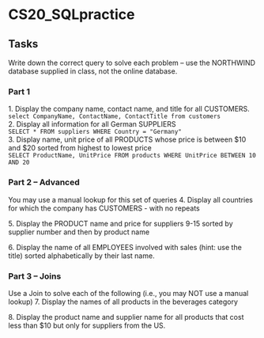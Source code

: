 # CS20_SQLpractice
## Tasks
Write down the correct query to solve each problem – use the NORTHWIND database supplied in 
class, not the online database. 

### Part 1
<t> 1. Display the company name, contact name, and title for all CUSTOMERS. <br>
 ``` select CompanyName, ContactName, ContactTitle from customers ``` <br>
<t> 2. Display all information for all German SUPPLIERS <br>
  ``` SELECT * FROM suppliers WHERE Country = "Germany" ``` <br>
<t> 3. Display name, unit price of all PRODUCTS whose price is between $10 and $20 sorted from highest to lowest price <br>
    ``` SELECT ProductName, UnitPrice FROM products WHERE UnitPrice BETWEEN 10 AND 20 ``` <br>


### Part 2 – Advanced
You may use a manual lookup for this set of queries
<t> 4. Display all countries for which the company has CUSTOMERS - with no repeats <br>
    ``` ``` <br>
<t> 5. Display the PRODUCT name and price for suppliers 9-15 sorted by supplier number and then by product name <br>
    ``` ``` <br>
<t> 6. Display the name of all EMPLOYEES involved with sales (hint: use the title) sorted alphabetically by their last name.
  ``` ``` <br>

### Part 3 – Joins
Use a Join to solve each of the following (i.e., you may NOT use a manual lookup)
<t> 7. Display the names of all products in the beverages category <br>
    ``` ``` <br>
<t> 8. Display the product name and supplier name for all products that cost less than $10 but only for suppliers from the US.
  ``` ``` <br>
